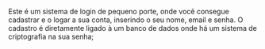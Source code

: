 Este é um sistema de login de pequeno porte, onde você consegue cadastrar e o logar a sua conta, inserindo o seu nome, email e senha. O cadastro é diretamente ligado à um banco de dados onde há um sistema de criptografia na sua senha;   